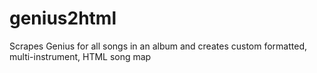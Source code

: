 # genius2html
Scrapes Genius for all songs in an album and creates custom formatted, multi-instrument, HTML song map
